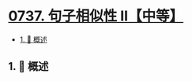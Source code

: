 # [0737. 句子相似性 II【中等】](https://github.com/tnotesjs/TNotes.leetcode/tree/main/notes/0737.%20%E5%8F%A5%E5%AD%90%E7%9B%B8%E4%BC%BC%E6%80%A7%20II%E3%80%90%E4%B8%AD%E7%AD%89%E3%80%91)

<!-- region:toc -->

- [1. 📝 概述](#1--概述)

<!-- endregion:toc -->

## 1. 📝 概述
